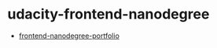 # udacity-frontend-nanodegree


* [frontend-nanodegree-portfolio](https://github.com/someone-1/udacity-frontend-nanodegree/tree/frontend-nanodegree-portfolio)